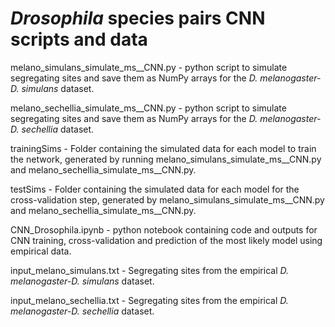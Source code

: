 # ***Drosophila* species pairs CNN scripts and data**
melano_simulans_simulate_ms__CNN.py - python script to simulate segregating sites and save them as NumPy arrays
for the *D. melanogaster-D. simulans* dataset.

melano_sechellia_simulate_ms__CNN.py - python script to simulate segregating sites and save them as NumPy arrays
for the *D. melanogaster-D. sechellia* dataset.

trainingSims - Folder containing the simulated data for each model to train the network, 
generated by running melano_simulans_simulate_ms__CNN.py and melano_sechellia_simulate_ms__CNN.py.

testSims - Folder containing the simulated data for each model for the cross-validation step, 
generated by melano_simulans_simulate_ms__CNN.py and melano_sechellia_simulate_ms__CNN.py.

CNN_Drosophila.ipynb - python notebook containing code and outputs for CNN training, cross-validation 
and prediction of the most likely model using empirical data.

input_melano_simulans.txt - Segregating sites from the empirical *D. melanogaster-D. simulans* dataset.

input_melano_sechellia.txt - Segregating sites from the empirical *D. melanogaster-D. sechellia* dataset.